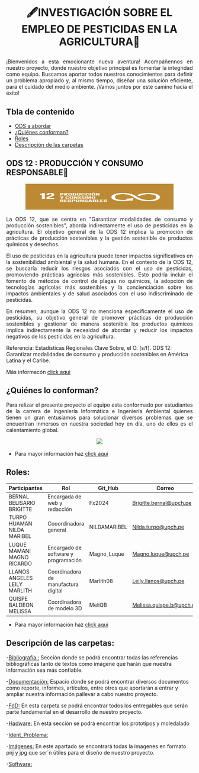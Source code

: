 # <p align="center"> 🖋️INVESTIGACIÓN SOBRE EL EMPLEO DE PESTICIDAS EN LA AGRICULTURA🌱 </p>


<p align="justify">
¡Bienvenidos a esta emocionante nueva aventura! Acompáñennos en nuestro proyecto, donde nuestro objetivo principal es fomentar la integridad como equipo. Buscamos aportar todos nuestros conocimientos para definir un problema apropiado y, al mismo tiempo, diseñar una solución eficiente, para el cuidado del medio ambiente. ¡Vamos juntos por este camino hacia el éxito!
</p>


## Tbla de contenido

  - [ODS a abordar](#ods)
  - [¿Quiénes conforman?](#quiénes-lo-conforman)
  - [Roles](#roles)
  - [Descripción de las carpetas](#descripción-de-las-carpetas)
    
## ODS 12 : PRODUCCIÓN Y CONSUMO RESPONSABLE🔖
<P align="center"><img src="https://github.com/Fx2048/Team_4_FdD/blob/main/Im%C3%A1genes/logo_12.png" width="400" height="70" style="margin: auto;"></P>
  

<p align="justify">
La ODS 12, que se centra en "Garantizar modalidades de consumo y producción sostenibles", aborda indirectamente el uso de pesticidas en la agricultura. El objetivo general de la ODS 12 implica la promoción de prácticas de producción sostenibles y la gestión sostenible de productos químicos y desechos.
 </p>
<p align="justify">
El uso de pesticidas en la agricultura puede tener impactos significativos en la sostenibilidad ambiental y la salud humana. En el contexto de la ODS 12, se buscaría reducir los riesgos asociados con el uso de pesticidas, promoviendo prácticas agrícolas más sostenibles. Esto podría incluir el fomento de métodos de control de plagas no químicos, la adopción de tecnologías agrícolas más sostenibles y la concienciación sobre los impactos ambientales y de salud asociados con el uso indiscriminado de pesticidas.
</p>
<p align="justify">
En resumen, aunque la ODS 12 no menciona específicamente el uso de pesticidas, su objetivo general de promover prácticas de producción sostenibles y gestionar de manera sostenible los productos químicos implica indirectamente la necesidad de abordar y reducir los impactos negativos de los pesticidas en la agricultura.
</p>

Referencia: Estadísticas Regionales Clave Sobre, el O. (s/f). ODS 12: Garantizar modalidades de consumo y producción sostenibles en América Latina y el Caribe. 

Más informacón [click aqui](https://www.cepal.org/sites/default/files/static/files/ods12_c1900731_press.pdf)

## ¿Quiénes lo conforman?
<p align="justify">
Para relizar el presente proyecto el equipo esta conformado por estudiantes de la carrera de Ingeniería Informática e Ingeniería Ambiental quienes tienen un gran entusiamos para solucionar diversos problemas que se encuentran inmersos en nuestra sociedad hoy en día, uno de ellos es el calentamiento global.
</p>

<p align="center">
  <img src="https://github.com/Fx2048/Team_4_FdD/blob/main/Im%C3%A1genes/Equipo.jpg" width="500" style="margin: auto;">
</p>

- Para mayor información haz [click aquí](https://github.com/Fx2048/Team_4_FdD/tree/main/FdD/Entregables/Qui%C3%A9nes_conformamos)

## Roles:

| Participantes | Rol | Git_Hub | Correo |
| --- | --- | --- | ---|
| BERNAL BELISARIO BRIGITTE | Encargada de web y redacción | Fx2024  | Brigitte.bernal@upch.pe |
| TURPO HUAMAN NILDA MARIBEL | Cooordinadora general | NILDAMARIBEL| Nilda.turpo@upch.pe |
| LUQUE MAMANI MAGNO RICARDO | Encargado de software y programación| Magno_Luque | Magno.luque@upch.pe |
| LLANOS ANGELES LEILY MARLITH | Coordinadora de manufactura digital | Marlith08| Leily.llanos@upch.pe |
| QUISPE BALDEON MELISSA | Coordinadora de modelo 3D| MeliQB | Melissa.quispe.b@upch.pe |

- Para mayor información haz [click aquí](https://github.com/Fx2048/Team_4_FdD/tree/main/FdD/Entregables/Qui%C3%A9nes_conformamos)

## Descripción de las carpetas:

-[Bibliografía :](https://github.com/Fx2048/Team_4_FdD/tree/main/Bibliograf%C3%ADa) Sección donde se podrá encontrar todas las referencias bibliográficas tanto de textos como imágene que harán que nuestra información sea más confiable.

-[Documentación:](https://github.com/Fx2048/Team_4_FdD/tree/main/Documentaci%C3%B3n) Espacio donde se podrá encontrar diversos documentos como reporte, informes, artículos, entre otros que aportarán a entrar y ampliar nuestra información pallevar a cabo nuestro proyecto.

-[FdD:](https://github.com/Fx2048/Team_4_FdD/tree/main/FdD) En esta carpeta se podrá encontrar 
todos los entregables que serán parte fundamental en el desarrollo de nuestro proyecto.

-[Hadware:](https://github.com/Fx2048/Team_4_FdD/tree/main/Hadware) En esta sección se podrá encontrar los prototipos y moledalado

-[Ident_Problema:](https://github.com/Fx2048/Team_4_FdD/tree/main/Ident_Problema) 

-[Imágenes:](https://github.com/Fx2048/Team_4_FdD/tree/main/Im%C3%A1genes)  En este apartado se encontrará todas la imagenes en formato pnj y jpg que ser´n útiles para el diseño de nuestro proyecto.

-[Software:](https://github.com/Fx2048/Team_4_FdD/tree/main/Software)
